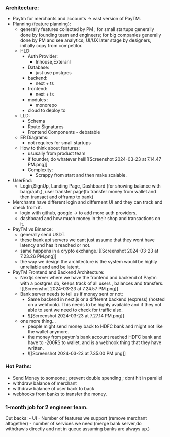 
### Architecture:
- Paytm for merchants and accounts -> vast version of PayTM.
- Planning (feature planning):
	- generally features collected by PM ; for small startups generally done by founding team and engineers; for big companies generally done by PM and see analytics; UI/UX later stage by designers, initially copy from competitor.
    - HLD:
	    - Auth Provider:
		    - Inhouse,Exteranl
		- Database:
			- just use postgres
		- backend:
			- next + ts
		- frontend:
			- next + ts
		-  modules :
			- monorepo
		- cloud to deploy to
	- LLD:
		- Schema
		- Route Signatures
		- Frontend Components - debatable
	- ER Diagrams:
		- not requires for small startups
	- How to think about features:
		- ususally from product team
		- if founder, do whatever hell![[Screenshot 2024-03-23 at 7.14.47 PM.png]]
		- Complexity:
			- Scrappy from start and then make scalable.
- UserEnd:
	- Login,SignUp, Landing Page, Dashboard (for showing balance with bargraph,), user transfer page(to transfer money from wallet and then transact and offramp to bank)
- Merchants have different login and differnent UI and they can track and check from it.
	- login with github, google -> to add more auth providers.
	- dashboard and how much money in their shop and transactions on it.
- PayTM vs Binance:
	- generally send USDT.
	- these bank api servers we cant just assume that they wont have latency and has it reached or not.
	- same happens in a crypto exchange.![[Screenshot 2024-03-23 at 7.23.26 PM.png]]
	- the way we design the architecture is the system would be highly unreliable and and be latent.
- PayTM Frontend and Backend Architecture:
	- Nextjs server where we have the frontend and backend of Paytm with a postgres db, keeps track of all users , balances and transfers.
	 ![[Screenshot 2024-03-23 at 7.24.57 PM.png]]
	- Bank server needs to tell us if money sent or not:
		- Same backend in next.js or a different backend (express) (hosted on a webhook). This needs to be highly available and if they not able to sent we need to check for traffic also.
		- ![[Screenshot 2024-03-23 at 7.27.14 PM.png]]
	- one more thing...
		- people might send money back to HDFC bank and might not like the wallet anymore.
		- the money from paytm's bank account reached HDFC bank and have to -200RS to wallet, and is a webhook thing that they have written. 
		- ![[Screenshot 2024-03-23 at 7.35.00 PM.png]]
### Hot Paths:
- Send Money to someone ; prevent double spending ; dont hit in parallel
- withdraw balance of merchant
- withdraw balance of user back to back
- webhooks from banks to transfer the money.

### 1-month job for 2 engineer team.
 Cut backs:
	- UI
	- Number of features we support (remove merchant altogether)
	- number of services we need (merge bank server,do withdrawls directly and not in queue assuming banks are always up.)

